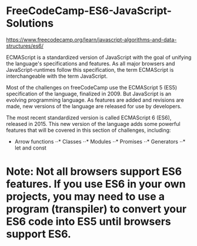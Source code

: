 # FreeCodeCamp-ES6-JavaScript-Solutions

https://www.freecodecamp.org/learn/javascript-algorithms-and-data-structures/es6/

ECMAScript is a standardized version of JavaScript with the goal of unifying the language's specifications and features. As all major browsers and JavaScript-runtimes follow this specification, the term ECMAScript is interchangeable with the term JavaScript.

Most of the challenges on freeCodeCamp use the ECMAScript 5 (ES5) specification of the language, finalized in 2009. But JavaScript is an evolving programming language. As features are added and revisions are made, new versions of the language are released for use by developers.

The most recent standardized version is called ECMAScript 6 (ES6), released in 2015. This new version of the language adds some powerful features that will be covered in this section of challenges, including:

* Arrow functions
⋅⋅* Classes
⋅⋅* Modules
⋅⋅* Promises
⋅⋅* Generators
⋅⋅* let and const

 # Note: Not all browsers support ES6 features. If you use ES6 in your own projects, you may need to use a program (transpiler) to convert your ES6 code into ES5 until browsers support ES6.

